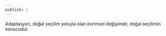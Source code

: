 ```yaml
---
publish: 1
---
```


Adaptasyon, doğal seçilim yoluyla olan evrimsel değişimdir, doğal seçilimin sonucudur.